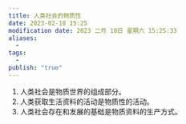 ```yaml
---
title: 人类社会的物质性
date: 2023-02-18 15:25
modification date: 2023 二月 18日 星期六 15:25:33
aliases:
  - 
tags:
  - 
publish: "true"
---
```


1. 人类社会是物质世界的组成部分。
2. 人类获取生活资料的活动是物质性的活动。
3. 人类社会存在和发展的基础是物质资料的生产方式。
